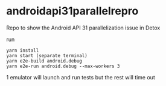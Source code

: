 # androidapi31parallelrepro
Repo to show the Android API 31 parallelization issue in Detox

run

```
yarn install
yarn start (separate terminal)
yarn e2e-build android.debug
yarn e2e-run android.debug --max-workers 3
```
1 emulator will launch and run tests but the rest will time out

